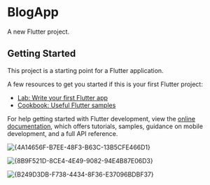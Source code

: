 # BlogApp

A new Flutter project.

## Getting Started

This project is a starting point for a Flutter application.

A few resources to get you started if this is your first Flutter project:

- [Lab: Write your first Flutter app](https://docs.flutter.dev/get-started/codelab)
- [Cookbook: Useful Flutter samples](https://docs.flutter.dev/cookbook)

For help getting started with Flutter development, view the
[online documentation](https://docs.flutter.dev/), which offers tutorials,
samples, guidance on mobile development, and a full API reference.

![{4A14656F-B7EE-48F3-B63C-13B5CFE466D1}](https://github.com/user-attachments/assets/de7a39e6-3c23-4ae8-ad49-e144debd05b3)



![{8B9F521D-8CE4-4E49-9082-94E4B87E06D3}](https://github.com/user-attachments/assets/80b6e243-b814-4d0a-bf37-827c7b1d5461)



![{B249D3DB-F738-4434-8F36-E37096BDBF37}](https://github.com/user-attachments/assets/23ba8077-a093-4a2b-b75e-a04a2e9278af)



